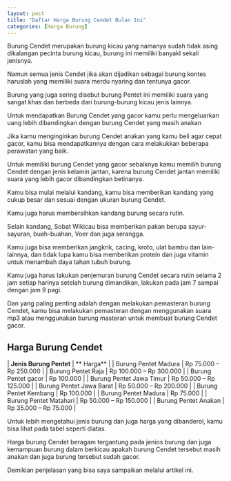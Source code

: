 ```yaml
---
layout: post
title: "Daftar Harga Burung Cendet Bulan Ini"
categories: [Harga Burung]
---
```


Burung Cendet merupakan burung kicau yang namanya sudah tidak asing dikalangan pecinta burung kicau, burung ini memiliki banyakl sekali jenisnya.

Namun semua jenis Cendet jika akan dijadikan sebagai burung kontes haruslah yang memiliki suara merdu nyaring dan tentunya gacor.

Burung yang juga sering disebut burung Pentet ini memiliki suara yang sangat khas dan berbeda dari burung-burung kicau jenis lainnya.

Untuk mendapatkan Burung Cendet yang gacor kamu perlu mengeluarkan uang lebih dibandingkan dengan burung Cendet yang masih anakan

Jika kamu menginginkan burung Cendet anakan yang kamu beli agar cepat gacor, kamu bisa mendapatkannya dengan cara melakukkan beberapa perawatan yang baik.

Untuk memiliki burung Cendet yang gacor sebaiknya kamu memilih burung Cendet dengan jenis kelamin jantan, karena burung Cendet jantan memiliki suara yang lebih gacor dibandingkan betinanya.

Kamu bisa mulai melalui kandang, kamu bisa memberikan kandang yang cukup besar dan sesuai dengan ukuran burung Cendet.

Kamu juga harus membersihkan kandang burung secara rutin.

Selain kandang, Sobat Wikicau bisa memberikan pakan berupa sayur-sayuran, buah-buahan, Voer dan juga serangga.

Kamu juga bisa memberikan jangkrik, cacing, kroto, ulat bambu dan lain-lainnya, dan tidak lupa kamu bisa memberikan protein dan juga vitamin untuk menambah daya tahan tubuh burung.

Kamu juga harus lakukan penjemuran burung Cendet secara rutin selama 2 jam setiap harinya setelah burung dimandikan, lakukan pada jam 7 sampai dengan jam 9 pagi.

Dan yang paling penting adalah dengan melakukan pemasteran burung Cendet, kamu bisa melakukan pemasteran dengan menggunakan suara mp3 atau menggunakan burung masteran untuk membuat burung Cendet gacor.

## Harga Burung Cendet

| **Jenis Burung Pentet** | **	Harga** |
| Burung Pentet Madura	| Rp 75.000 – Rp 250.000 |
| Burung Pentet Raja	 | Rp 100.000 – Rp 300.000 |
| Burung Pentet gacor	| Rp 100.000 |
| Burung Pentet Jawa Timur	| Rp 50.000 – Rp 125.000 |
| Burung Pentet Jawa Barat	| Rp 50.000 – Rp 200.000 |
| Burung Pentet Kembang	 | Rp 100.000 |
| Burung Pentet Madura	| Rp 75.000 |
| Burung Pentet Matahari	| Rp 50.000 – Rp 150.000 |
| Burung Pentet Anakan	 | Rp 35.000 – Rp 75.000 |

Untuk lebih mengetahui jenis burung dan juga harga yang dibanderol, kamu bisa lihat pada tabel seperti diatas.

Harga burung Cendet beragam tergantung pada jenios burung dan juga kemampuan burung dalam berkicau apakah burung Cendet tersebut masih anakan dan juga burung tersebut sudah gacor.

Demikian penjelasan yang bisa saya sampaikan melalui artikel ini.